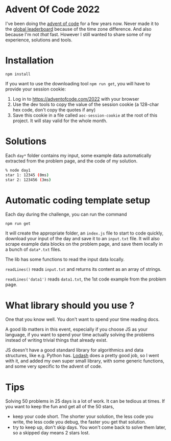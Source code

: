 # Advent Of Code 2022

I've been doing the [advent of code](https://adventofcode.com/) for a few years now. Never made it to the
[global leaderboard](https://adventofcode.com/2022/leaderboard) because of the time zone difference. And also because I'm not _that_ fast. However I still wanted to share some of my experience, solutions and tools.

# Installation

`npm install`

If you want to use the downloading tool `npm run get`, you will have to provide your session cookie:

1. Log in to https://adventofcode.com/2022 with your browser
2. Use the dev tools to copy the value of the session cookie (a 128-char hex code, don't copy the quotes if any)
3. Save this cookie in a file called `aoc-session-cookie` at the root of this project. It will stay valid for the whole month.

# Solutions

Each `day*` folder contains my input, some example data automatically extracted from the problem page, and the code of my solution.

```bash
% node day1
star 1: 12345 (0ms)
star 2: 123456 (3ms)
```

# Automatic coding template setup

Each day during the challenge, you can run the command

`npm run get`

It will create the appropriate folder, an `index.js` file to start to code quickly, download your input of the day and save it to an `input.txt` file.
It will also scrape example data blocks on the problem page, and save them locally in a bunch of `data*.txt` files.

The lib has some functions to read the input data locally.

`readLines()` reads `input.txt` and returns its content as an array of strings.

`readLines('data1')` reads `data1.txt`, the 1st code example from the problem page.

# What library should you use ?

One that you know well. You don't want to spend your time reading docs.

A good lib matters in this event, especially if you choose JS as your language, if you want to spend your time actually solving the problems instead of writing trivial things that already exist.

JS doesn't have a good standard library for algorithmics and data structures, like e.g. Python has. [Lodash](https://lodash.com/) does a pretty good job, so I went with it, and added my own super small library, with some generic functions, and some very specific to the advent of code.

# Tips

Solving 50 problems in 25 days is a lot of work. It can be tedious at times.
If you want to keep the fun and get all of the 50 stars,

- keep your code short. The shorter your solution, the less code you write, the less code you debug, the faster you get that solution.
- try to keep up, don't skip days. You won't come back to solve them later, so a skipped day means 2 stars lost.
